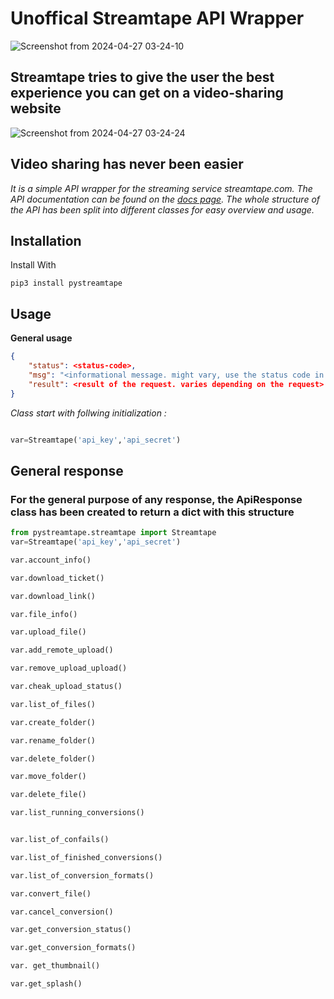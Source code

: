 # Unoffical Streamtape API Wrapper

![Screenshot from 2024-04-27 03-24-10](https://github.com/swadhinbiswas/Streamtape/assets/107450069/a0b2566a-45d8-47d8-bb77-9f5d0bcbba76)

## Streamtape tries to give the user the best experience you can get on a video-sharing website

![Screenshot from 2024-04-27 03-24-24](https://github.com/swadhinbiswas/Streamtape/assets/107450069/f186fb0f-3f95-437e-a165-bd5e826d6f7b)

## Video sharing has never been easier

*It is a simple API wrapper for the streaming service streamtape.com. The API documentation can be found on the [docs page](https://https://streamtape.static.domains/). The whole structure of the API has been split into different classes for easy overview and usage.*

## Installation

Install With

```python3
pip3 install pystreamtape
```

## Usage

**General usage**

```json
{
    "status": <status-code>,
    "msg": "<informational message. might vary, use the status code in your code!>",
    "result": <result of the request. varies depending on the request>
}
```

*Class start with follwing initialization :*

```python

var=Streamtape('api_key','api_secret')
```

## General response

### For the general purpose of any response, the ApiResponse class has been created to return a dict with this structure

```python
from pystreamtape.streamtape import Streamtape
var=Streamtape('api_key','api_secret')

var.account_info()

var.download_ticket()

var.download_link()

var.file_info()

var.upload_file()

var.add_remote_upload()

var.remove_upload_upload()

var.cheak_upload_status()

var.list_of_files()

var.create_folder()

var.rename_folder()

var.delete_folder()

var.move_folder()

var.delete_file()

var.list_running_conversions()


var.list_of_confails()

var.list_of_finished_conversions()

var.list_of_conversion_formats()

var.convert_file()

var.cancel_conversion()

var.get_conversion_status()

var.get_conversion_formats()

var. get_thumbnail()

var.get_splash()
```
